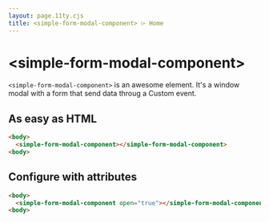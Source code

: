 ```yaml
---
layout: page.11ty.cjs
title: <simple-form-modal-component> ⌲ Home
---
```


# &lt;simple-form-modal-component>

`<simple-form-modal-component>` is an awesome element. It's a window modal with a form that send data throug a Custom event.

## As easy as HTML


```html
<body>
  <simple-form-modal-component></simple-form-modal-component>
<body>
```

## Configure with attributes

```html
<body>
  <simple-form-modal-component open="true"></simple-form-modal-component>
<body>
```
